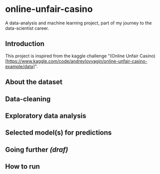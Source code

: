 # online-unfair-casino
A data-analysis and machine learning project, part of my journey to the data-scientist career.

## Introduction
This project is inspired from the kaggle challenge "(Online Unfair Casino)[https://www.kaggle.com/code/andreylovyagin/online-unfair-casino-example/data]".

## About the dataset

## Data-cleaning

## Exploratory data analysis

## Selected model(s) for predictions

## Going further *(draf)*

## How to run
